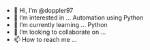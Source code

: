 - 👋 Hi, I’m @doppler97
- 👀 I’m interested in ... Automation using Python
- 🌱 I’m currently learning ... Python
- 💞️ I’m looking to collaborate on ...
- 📫 How to reach me ...

<!---
doppler97/doppler97 is a ✨ special ✨ repository because its `README.md` (this file) appears on your GitHub profile.
You can click the Preview link to take a look at your changes.
--->
